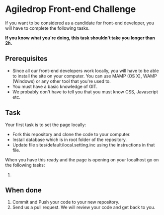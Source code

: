 <h1>Agiledrop Front-end Challenge</h1>
<p>If you want to be considered as a candidate for front-end developer, you will have to complete the following tasks.</p>
<p><strong>If you know what you're doing, this task shouldn't take you longer than 2h.</strong></p>
<h2>Prerequisites</h2>
<ul>
<li>Since all our front-end developers work locally, you will have to be able to install the site on your computer. You can use MAMP (OS X), WAMP (Windows) or any other tool that you're used to.</li>
<li>You must have a basic knowledge of GIT.</li>
<li>We probably don't have to tell you that you must know CSS, Javascript etc.</li>
</ul>
<h2>Task</h2>
<p>Your first task is to set the page locally:
<ul>
<li>Fork this repository and clone the code to your computer.</li>
<li>Install database which is in root folder of the repository.</li>
<li>Update file sites/default/local.setting.inc using the instructions in that file.</li>
</ul>
<p>When you have this ready and the page is opening on your localhost go on the following tasks:</p>
<ol>
<li>
</ol>
<h2>When done</h2>
<ol>
<li>Commit and Push your code to your new repository.</li>
<li>Send us a pull request. We will review your code and get back to you.</li>
</ol>
